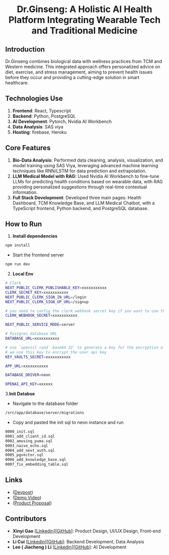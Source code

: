 <h1 align="center">Dr.Ginseng: A Holistic AI Health Platform Integrating Wearable Tech and Traditional Medicine</h1>

## **Introduction**
Dr.Ginseng combines biological data with wellness practices from TCM and Western medicine. This integrated approach offers personalized advice on diet, exercise, and stress management, aiming to prevent health issues before they occur and providing a cutting-edge solution in smart healthcare.

## **Technologies Use**
1. **Frontend**: React, Typescript
2. **Backend**: Python, PostgreSQL
4. **AI Development**: Pytorch, Nvidia AI Workbench
5. **Data Analysis**: SAS viya
6. **Hosting**: firebase, Heroku

## **Core Features**
1. **Bio-Data Analysis:** Performed data cleaning, analysis, visualization, and model training using SAS Viya, leveraging advanced machine learning techniques like RNN/LSTM for data prediction and extrapolation.
2. **LLM Medical Model with RAG:** Used Nvidia AI Workbench to fine-tune LLMs for predicting health conditions based on wearable data, with RAG providing personalized suggestions through real-time contextual information.
3. **Full Stack Development**: Developed three main pages: Health Dashboard, TCM Knowledge Base, and LLM Medical Chatbot, with a TypeScript frontend, Python backend, and PostgreSQL database.
## How to Run

1. **Install dependencies**


```bash
npm install
```

- Start the frontend server

```bash
npm run dev
```

2. **Local Env**

```bash
# Clerk
NEXT_PUBLIC_CLERK_PUBLISHABLE_KEY=xxxxxxxxxxx
CLERK_SECRET_KEY=xxxxxxxxxxx
NEXT_PUBLIC_CLERK_SIGN_IN_URL=/login
NEXT_PUBLIC_CLERK_SIGN_UP_URL=/signup

# you need to config the clerk webhook secret key if you want to use the clerk with database
CLERK_WEBHOOK_SECRET=xxxxxxxxxxx

NEXT_PUBLIC_SERVICE_MODE=server

# Postgres database URL
DATABASE_URL=xxxxxxxxxxx

# use `openssl rand -base64 32` to generate a key for the encryption of the database
# we use this key to encrypt the user api key
KEY_VAULTS_SECRET=xxxxxxxxxxx

APP_URL=xxxxxxxxxxx

DATABASE_DRIVER=neon

OPENAI_API_KEY=xxxxxx
```
3.**Init Databse**

- Navigate to the database folder
```bash
/src/app/database/server/migrations
```
- Copy and pasted the init sql to neon instance and run 
```bash
0000_init.sql
0001_add_client_id.sql
0002_amusing_puma.sql
0003_naive_echo.sql
0004_add_next_auth.sql
0005_pgvector.sql
0006_add_knowledge_base.sql
0007_fix_embedding_table.sql
```
## Links
- ([Devpost](https://devpost.com/software/dr-ginseng))
- ([Demo Video](https://youtu.be/746qCydB6bE?si=1mB0IycqOZWpZIae))
- ([Product Proposal](https://drive.google.com/file/d/1B35UVChgLauVvs1RS__oqqh2USI4ohca/view?usp=sharing))
## Contributors
- **Xinyi Gao** [[Linkedin](https://www.linkedin.com/in/xinyi-gao-cn/)][[GitHub](https://github.com/Joan-gao)]: Product Design, UI/UX Design, Front-end Development
- **Li Cui** [[Linkedin](https://www.linkedin.com/in/li-cui-73809027b)][[GitHub](https://github.com/amandaliberaann)]: Backend Development, Data Analysis
- **Lee ( Jiacheng ) Li** [[Linkedin](https://www.linkedin.com/in/jiacheng-li-b17b41242/)][[GitHub](https://github.com/ljc0359)]: AI Development
